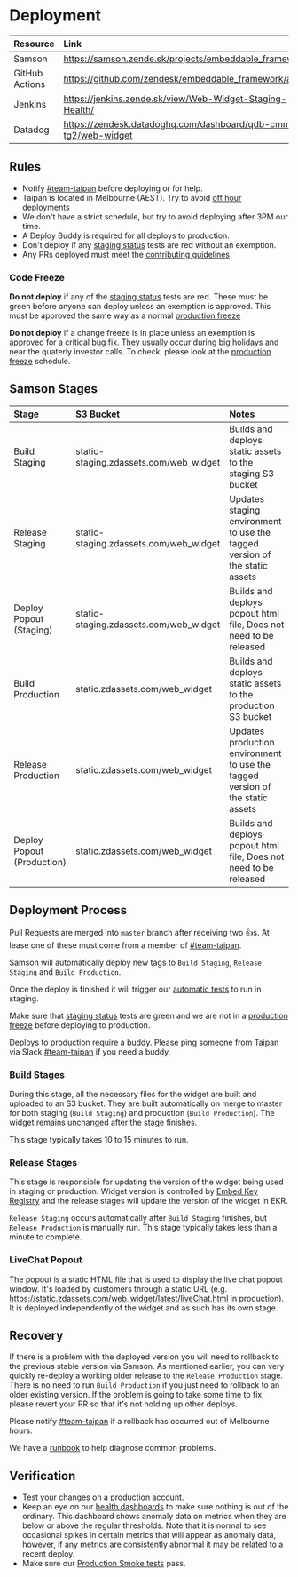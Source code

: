 # Deployment

| Resource       | Link                                                           |
| :------------- | :------------------------------------------------------------- |
| Samson         | https://samson.zende.sk/projects/embeddable_framework          |
| GitHub Actions | https://github.com/zendesk/embeddable_framework/actions        |
| Jenkins        | https://jenkins.zende.sk/view/Web-Widget-Staging-Health/       |
| Datadog        | https://zendesk.datadoghq.com/dashboard/qdb-cmm-tg2/web-widget |

## Rules

- Notify [#team-taipan] before deploying or for help.
- Taipan is located in Melbourne (AEST). Try to avoid [off hour](https://www.timeanddate.com/worldclock/australia/melbourne) deployments
- We don't have a strict schedule, but try to avoid deploying after 3PM our time.
- A Deploy Buddy is required for all deploys to production.
- Don't deploy if any [staging status] tests are red without an exemption.
- Any PRs deployed must meet the [contributing guidelines](https://github.com/zendesk/embeddable_framework/blob/master/CONTRIBUTING.md)

### Code Freeze

**Do not deploy** if any of the [staging status] tests are red. These must be green before anyone can deploy unless an exemption is approved. This must be approved the same way as a normal [production freeze]

**Do not deploy** if a change freeze is in place unless an exemption is approved for a critical bug fix. They usually occur during big holidays and near the quaterly investor calls. To check, please look at the [production freeze] schedule.

## Samson Stages

| Stage                      | S3 Bucket                              | Notes                                                                         |
| :------------------------- | :------------------------------------- | :---------------------------------------------------------------------------- |
| Build Staging              | static-staging.zdassets.com/web_widget | Builds and deploys static assets to the staging S3 bucket                     |
| Release Staging            | static-staging.zdassets.com/web_widget | Updates staging environment to use the tagged version of the static assets    |
| Deploy Popout (Staging)    | static-staging.zdassets.com/web_widget | Builds and deploys popout html file, Does not need to be released             |
| Build Production           | static.zdassets.com/web_widget         | Builds and deploys static assets to the production S3 bucket                  |
| Release Production         | static.zdassets.com/web_widget         | Updates production environment to use the tagged version of the static assets |
| Deploy Popout (Production) | static.zdassets.com/web_widget         | Builds and deploys popout html file, Does not need to be released             |

## Deployment Process

Pull Requests are merged into `master` branch after receiving two 👍s. At lease one of these must come from a member of [#team-taipan].

Samson will automatically deploy new tags to `Build Staging`, `Release Staging` and `Build Production`.

Once the deploy is finished it will trigger our [automatic tests](https://jenkins.zende.sk/job/Web%20Widget/job/Dependencies/) to run in staging.

Make sure that [staging status] tests are green and we are not in a [production freeze] before deploying to production.

Deploys to production require a buddy. Please ping someone from Taipan via Slack [#team-taipan] if you need a buddy.

### Build Stages

During this stage, all the necessary files for the widget are built and uploaded to an S3 bucket. They are built automatically on merge to master for both staging (`Build Staging`) and production (`Build Production`). The widget remains unchanged after the stage finishes.

This stage typically takes 10 to 15 minutes to run.

### Release Stages

This stage is responsible for updating the version of the widget being used in staging or production. Widget version is controlled by
[Embed Key Registry](https://github.com/zendesk/embed_key_registry) and the release stages will update the version of the widget in
EKR.

`Release Staging` occurs automatically after `Build Staging` finishes, but `Release Production` is manually run. This stage typically
takes less than a minute to complete.

### LiveChat Popout

The popout is a static HTML file that is used to display the live chat popout window. It's loaded by customers through a static URL
(e.g. https://static.zdassets.com/web_widget/latest/liveChat.html in production). It is deployed independently of the widget and as
such has its own stage.

## Recovery

If there is a problem with the deployed version you will need to rollback to the previous stable version via Samson. As mentioned earlier, you can very quickly re-deploy a working older release to the `Release Production` stage. There is no need to
run `Build Production` if you just need to rollback to an older existing version.
If the problem is going to take some time to fix, please revert your PR so that it's not holding up other deploys.

Please notify [#team-taipan] if a rollback has occurred out of Melbourne hours.

We have a [runbook](https://zendesk.atlassian.net/wiki/display/rb/Embeddable+Runbook) to help diagnose common problems.

## Verification

- Test your changes on a production account.
- Keep an eye on our [health dashboards](https://app.datadoghq.com/screen/156652/taipan-health-dashboard) to make sure nothing is out of the ordinary. This dashboard shows anomaly data on metrics when they are below or above the regular thresholds. Note that it is normal to see occasional spikes in certain metrics that will appear as anomaly data, however, if any metrics are consistently abnormal it may be related to a recent deploy.
- Make sure our [Production Smoke tests](https://jenkins.zende.sk/view/Embeddables/job/widget_production_smoke_test/) pass.

[#team-taipan]: https://zendesk.slack.com/messages/C0R1EJ3UP/
[staging status]: https://jenkins.zende.sk/job/Web%20Widget/job/Widget%20Staging%20Status/
[production freeze]: https://zendesk.atlassian.net/wiki/display/ops/Production+Freeze

